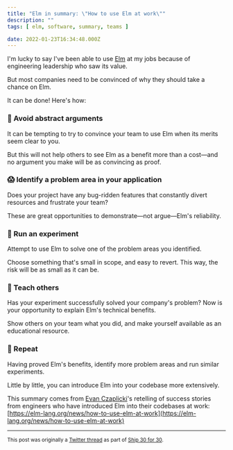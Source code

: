 ```yaml
---
title: "Elm in summary: \"How to use Elm at work\""
description: ""
tags: [ elm, software, summary, teams ]

date: 2022-01-23T16:34:48.000Z
---
```


I'm lucky to say I've been able to use [Elm](https://twitter.com/elmlang) at my jobs because of engineering leadership who saw its value.

But most companies need to be convinced of why they should take a chance on Elm.

It can be done! Here's how:

### 🚫 Avoid abstract arguments

It can be tempting to try to convince your team to use Elm when its merits seem clear to you.

But this will not help others to see Elm as a benefit more than a cost—and no argument you make will be as convincing as proof.

### 😱 Identify a problem area in your application

Does your project have any bug-ridden features that constantly divert resources and frustrate your team?

These are great opportunities to demonstrate—not argue—Elm's reliability.

### 🔬 Run an experiment

Attempt to use Elm to solve one of the problem areas you identified.

Choose something that's small in scope, and easy to revert. This way, the risk will be as small as it can be.

### 👄 Teach others

Has your experiment successfully solved your company's problem? Now is your opportunity to explain Elm's technical benefits.

Show others on your team what you did, and make yourself available as an educational resource.

### 🔁 Repeat

Having proved Elm's benefits, identify more problem areas and run similar experiments.

Little by little, you can introduce Elm into your codebase more extensively.

This summary comes from [Evan Czaplicki](https://twitter.com/evancz)'s retelling of success stories from engineers who have introduced Elm into their codebases at work: 
[https://elm-lang.org/news/how-to-use-elm-at-work](https://elm-lang.org/news/how-to-use-elm-at-work)

---

<small>This post was originally a [Twitter thread](https://twitter.com/DuncanMalashock/status/1485289926941986816) as part of [Ship 30 for 30](https://www.ship30for30.com/).</small>